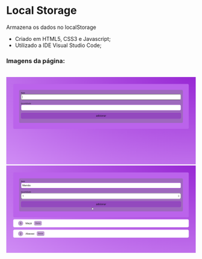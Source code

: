 # Local Storage

Armazena os dados no localStorage

  * Criado em HTML5, CSS3 e Javascript;
  * Utilizado a IDE Visual Studio Code;

<div>
  <h3>Imagens da página:</h3>
</div>
</br>
<img src="https://github.com/mateuslph/local-storage/blob/main/imgs/inicio.png"></img>
</br>
<img src="https://github.com/mateuslph/local-storage/blob/main/imgs/com-itens.png"></img>
